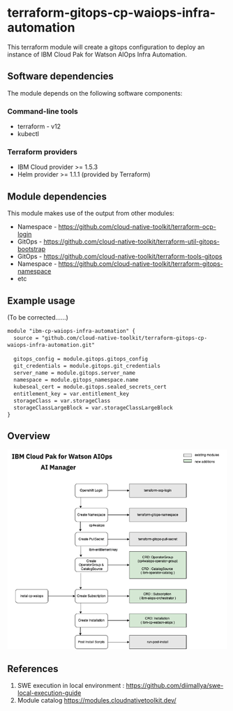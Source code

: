 # terraform-gitops-cp-waiops-infra-automation

This terraform module will create a gitops configuration to deploy an instance of IBM Cloud Pak for Watson AIOps Infra Automation.

## Software dependencies

The module depends on the following software components:

### Command-line tools

- terraform - v12
- kubectl

### Terraform providers

- IBM Cloud provider >= 1.5.3
- Helm provider >= 1.1.1 (provided by Terraform)

## Module dependencies

This module makes use of the output from other modules:

- Namespace - https://github.com/cloud-native-toolkit/terraform-ocp-login
- GitOps - https://github.com/cloud-native-toolkit/terraform-util-gitops-bootstrap
- GitOps - https://github.com/cloud-native-toolkit/terraform-tools-gitops
- Namespace - https://github.com/cloud-native-toolkit/terraform-gitops-namespace
- etc


## Example usage

(To be corrected......)

```hcl-terraform
module "ibm-cp-waiops-infra-automation" {
  source = "github.com/cloud-native-toolkit/terraform-gitops-cp-waiops-infra-automation.git"

  gitops_config = module.gitops.gitops_config
  git_credentials = module.gitops.git_credentials
  server_name = module.gitops.server_name
  namespace = module.gitops_namespace.name
  kubeseal_cert = module.gitops.sealed_secrets_cert
  entitlement_key = var.entitlement_key
  storageClass = var.storageClass
  storageClassLargeBlock = var.storageClassLargeBlock
}
```

## Overview

<img src="images/terraform-waiops.png">


## References

1. SWE execution in local environment  : https://github.com/diimallya/swe-local-execution-guide
2. Module catalog https://modules.cloudnativetoolkit.dev/


